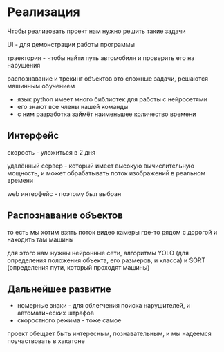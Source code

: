 # Реализация

Чтобы реализовать проект нам нужно решить такие задачи

UI - для демонстрации работы программы

траектория - чтобы найти путь автомобиля и проверить его на нарушения

распознавание и трекинг объектов это сложные задачи, решаются машинным обучением 
- язык python имеет много библиотек для работы с нейросетями
- его знают все члены нашей команды
- с ним разработка займёт наименьшее количество времени

## Интерфейс
скорость - уложиться в 2 дня

удалённый сервер - который имеет высокую вычислительную мощность, и может обрабатывать поток изображений в реальном времени

web интерфейс - поэтому был выбран 

## Распознавание объектов
то есть мы хотим взять поток видео камеры где-то рядом с дорогой
и находить там машины

для этого нам нужны нейронные сети, алгоритмы YOLO (для определения положения объекта, его размеров, и класса) и SORT (определения пути, который проходят машины)

## Дальнейшее развитие
- номерные знаки - для облегчения поиска нарушителей, и автоматических штрафов
- скоростного режима - тоже самое

проект обещает быть интересным, познавательным, и мы надеемся поучаствовать в хакатоне